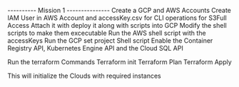 ---------- Mission 1 ---------------
Create a GCP and AWS Accounts
Create IAM User in AWS Account and accessKey.csv for CLI operations for S3Full Access
Attach it with deploy it along with scripts into GCP
Modify the shell scripts to make them excecutable 
Run the AWS shell script with the accessKeys
Run the GCP set project Shell script
Enable the Container Registry API, Kubernetes Engine API and the Cloud SQL API

Run the terraform Commands
Terraform init
Terraform Plan
Terraform Apply

This will initialize the Clouds with required instances


